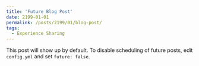 ```yaml
---
title: 'Future Blog Post'
date: 2199-01-01
permalink: /posts/2199/01/blog-post/
tags:
  - Experience Sharing
---
```


This post will show up by default. To disable scheduling of future posts, edit `config.yml` and set `future: false`. 

